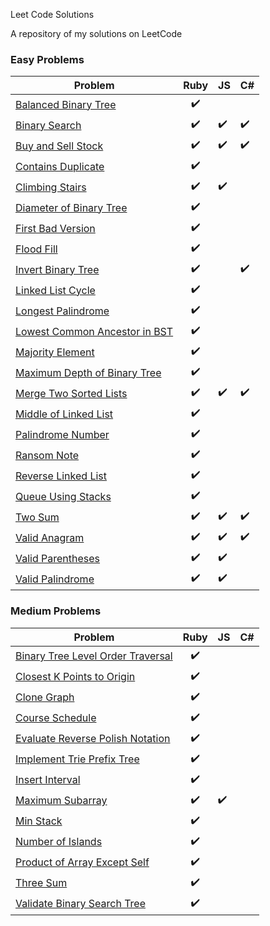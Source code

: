 Leet Code Solutions

A repository of my solutions on LeetCode

### Easy Problems
| Problem | Ruby  | JS | C# |
| ------- | :---: | -- | -- |
| [Balanced Binary Tree](https://leetcode.com/problems/balanced-binary-tree)  | :heavy_check_mark: | | 
| [Binary Search](https://leetcode.com/problems/binary-search)  | :heavy_check_mark: | :heavy_check_mark: | :heavy_check_mark:
| [Buy and Sell Stock](https://leetcode.com/problems/best-time-to-buy-and-sell-stock)  | :heavy_check_mark: | :heavy_check_mark: | :heavy_check_mark:
| [Contains Duplicate](https://leetcode.com/problems/contains-duplicate) | :heavy_check_mark: |  |
| [Climbing Stairs](https://leetcode.com/problems/climbing-stairs) | :heavy_check_mark: | :heavy_check_mark: | 
| [Diameter of Binary Tree](https://leetcode.com/problems/diameter-of-binary-tree) | :heavy_check_mark: | |
| [First Bad Version](https://leetcode.com/problems/first-bad-version/) | :heavy_check_mark: |  |
| [Flood Fill](https://leetcode.com/problems/flood-fill)  | :heavy_check_mark: |  | 
| [Invert Binary Tree](https://leetcode.com/problems/invert-binary-tree)  | :heavy_check_mark: |  | :heavy_check_mark:
| [Linked List Cycle](https://leetcode.com/problems/linked-list-cycle)  | :heavy_check_mark: |  | 
| [Longest Palindrome](https://leetcode.com/problems/longest-palindrome) | :heavy_check_mark: | |
| [Lowest Common Ancestor in BST](https://leetcode.com/problems/lowest-common-ancestor-of-a-binary-search-tree)  | :heavy_check_mark: |  | 
| [Majority Element](https://leetcode.com/problems/majority-element) | :heavy_check_mark: |  |
| [Maximum Depth of Binary Tree](https://leetcode.com/problems/maximum-depth-of-binary-tree) | :heavy_check_mark: | |
| [Merge Two Sorted Lists](https://leetcode.com/problems/merge-two-sorted-lists)  | :heavy_check_mark: | :heavy_check_mark: | :heavy_check_mark:
| [Middle of Linked List](https://leetcode.com/problems/middle-of-the-linked-list) | :heavy_check_mark: | |
| [Palindrome Number](https://leetcode.com/problems/palindrom-number)  | :heavy_check_mark: |  |
| [Ransom Note](https://leetcode.com/problems/ransom-note) | :heavy_check_mark: |  |
| [Reverse Linked List](https://leetcode.com/problems/reverse-linked-list) | :heavy_check_mark: |  |
| [Queue Using Stacks](https://leetcode.com/problems/implement-queue-using-stacks) | :heavy_check_mark: |  |
| [Two Sum](https://leetcode.com/problems/two-sum)  | :heavy_check_mark: | :heavy_check_mark: | :heavy_check_mark:
| [Valid Anagram](https://leetcode.com/problems/valid-anagram)  | :heavy_check_mark: | :heavy_check_mark: | :heavy_check_mark:
| [Valid Parentheses](https://leetcode.com/problems/valid-parentheses)  | :heavy_check_mark: | :heavy_check_mark: | 
| [Valid Palindrome](https://leetcode.com/problems/valid-palindrome)  | :heavy_check_mark: | :heavy_check_mark: | 

### Medium Problems
| Problem | Ruby  | JS | C# |
| ------- | :---: | -- | -- |
| [Binary Tree Level Order Traversal](https://leetcode.com/problems/binary-tree-level-order-traversal) | :heavy_check_mark: | |
| [Closest K Points to Origin](https://leetcode.com/problems/k-closest-points-to-origin) | :heavy_check_mark: | |
| [Clone Graph](https://leetcode.com/problems/clone-graph/) | :heavy_check_mark: | |
| [Course Schedule](https://leetcode.com/problems/course-schedule/) | :heavy_check_mark: | |
| [Evaluate Reverse Polish Notation](https://leetcode.com/problems/evaluate-reverse-polish-notation) | :heavy_check_mark: | |
| [Implement Trie Prefix Tree](https://leetcode.com/problems/implement-trie-prefix-tree/) | :heavy_check_mark: | |
| [Insert Interval](https://leetcode.com/problems/insert-interval/) | :heavy_check_mark: | |
| [Maximum Subarray](https://leetcode.com/problems/maximum-subarray)  | :heavy_check_mark: | :heavy_check_mark: | 
| [Min Stack](https://leetcode.com/problems/min-stack) | :heavy_check_mark: | |
| [Number of Islands](https://leetcode.com/problems/number-of-islands/) | :heavy_check_mark: | |
| [Product of Array Except Self](https://leetcode.com/problems/product-of-array-except-self/) | :heavy_check_mark: | |
| [Three Sum](https://leetcode.com/problems/3sum/) | :heavy_check_mark: | |
| [Validate Binary Search Tree](https://leetcode.com/problems/validate-binary-search-tree/) | :heavy_check_mark: | |

